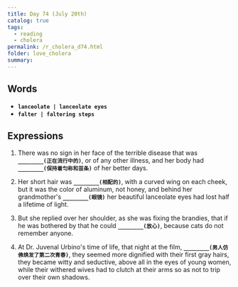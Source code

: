 ```yaml
---
title: Day 74 (July 20th)
catalog: true
tags: 
  - reading
  - cholera
permalink: /r_cholera_d74.html
folder: love_cholera
summary: 
---
```


## Words

-   <b data-toggle="tooltip" data-original-title="{{site.data.glossary.lanceolate}}">`lanceolate | lanceolate eyes`</b>
-   <b data-toggle="tooltip" data-original-title="{{site.data.glossary.falter}}">`falter | faltering steps`</b>



## Expressions

1.  There was no sign in her face of the terrible disease that was <b data-toggle="tooltip" data-original-title="{{site.data.answers.74_a}}">`________(正在流行中的)`</b>, or of any other illness, and her body had <b data-toggle="tooltip" data-original-title="{{site.data.answers.74_a2}}">`________(保持着匀称和苗条)`</b> of her better days.

2.  Her short hair was <b data-toggle="tooltip" data-original-title="{{site.data.answers.74_b}}">`________(相配的)`</b>, with a curved wing on each cheek, but it was the color of aluminum, not honey, and behind her grandmother's <b data-toggle="tooltip" data-original-title="{{site.data.answers.74_b2}}">`________(眼镜)`</b> her beautiful lanceolate eyes had lost half a lifetime of light.

3.  But she replied over her shoulder, as she was fixing the brandies, that if he was bothered by that he could <b data-toggle="tooltip" data-original-title="{{site.data.answers.74_c}}">`________(放心)`</b>, because cats do not remember anyone.

4.  At Dr. Juvenal Urbino's time of life, that night at the film, <b data-toggle="tooltip" data-original-title="{{site.data.answers.74_d}}">`________(男人仿佛焕发了第二次青春)`</b>, they seemed more dignified with their first gray hairs, they became witty and seductive, above all in the eyes of young women, while their withered wives had to clutch at their arms so as not to trip over their own shadows.